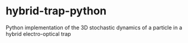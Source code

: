 # hybrid-trap-python
Python implementation of the 3D stochastic dynamics of a particle in a hybrid electro-optical trap
